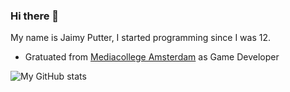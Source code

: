 ### Hi there 👋
My name is Jaimy Putter, I started programming since I was 12.
- Gratuated from [Mediacollege Amsterdam](https://www.ma-web.nl/opleidingen/opleidingsoverzicht/softwaredeveloper/) as Game Developer

![My GitHub stats](https://github-readme-stats.vercel.app/api?username=Spraxs&show_icons=true&theme=radical)

<!--
**Spraxs/spraxs** is a ✨ _special_ ✨ repository because its `README.md` (this file) appears on your GitHub profile.

Here are some ideas to get you started:

- 🔭 I’m currently working on ...
- 🌱 I’m currently learning ...
- 👯 I’m looking to collaborate on ...
- 🤔 I’m looking for help with ...
- 💬 Ask me about ...
- 📫 How to reach me: ...
- 😄 Pronouns: ...
- ⚡ Fun fact: ...
-->
